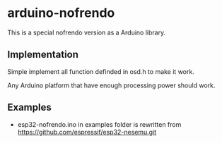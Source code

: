 # arduino-nofrendo

This is a special nofrendo version as a Arduino library.

## Implementation

Simple implement all function definded in osd.h to make it work.

Any Arduino platform that have enough processing power should work.

## Examples

- esp32-nofrendo.ino in examples folder is rewritten from https://github.com/espressif/esp32-nesemu.git

